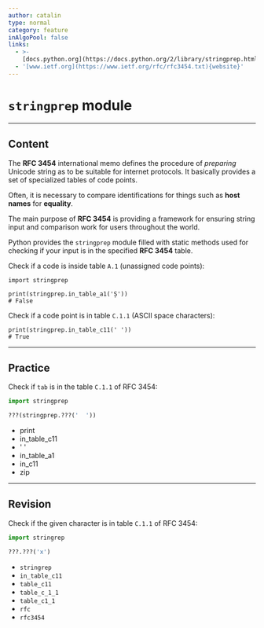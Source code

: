 ```yaml
---
author: catalin
type: normal
category: feature
inAlgoPool: false
links:
  - >-
    [docs.python.org](https://docs.python.org/2/library/stringprep.html){website}
  - '[www.ietf.org](https://www.ietf.org/rfc/rfc3454.txt){website}'
---
```


# `stringprep` module


---

## Content

The **RFC 3454** international memo defines the procedure of *preparing* Unicode string as to be suitable for internet protocols. It basically provides a set of specialized tables of code points.

Often, it is necessary to compare identifications for things such as **host names** for **equality**.

The main purpose of **RFC 3454** is providing a framework for ensuring string input and comparison work for users throughout the world.

Python provides the `stringprep` module filled with static methods used for checking if your input is in the specified **RFC 3454** table.

Check if a code is inside table `A.1` (unassigned code points):

```plain-text
import stringprep

print(stringprep.in_table_a1('Ș'))
# False
```

Check if a code point is in table `C.1.1` (ASCII space characters):

```plain-text
print(stringprep.in_table_c11(' '))
# True
```


---

## Practice

Check if `tab` is in the table `C.1.1` of RFC 3454:

```python
import stringprep

???(stringprep.???('  '))

```

- print
- in_table_c11
- ' '
- in_table_a1
- in_c11
- zip


---

## Revision

Check if the given character is in table `C.1.1` of RFC 3454:

```python
import stringrep

???.???('x')
```

- `stringrep`
- `in_table_c11`
- `table_c11`
- `table_c_1_1`
- `table_c1_1`
- `rfc`
- `rfc3454`

